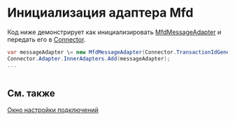 # Инициализация адаптера Mfd

Код ниже демонстрирует как инициализировать [MfdMessageAdapter](../api/StockSharp.Mfd.MfdMessageAdapter.html) и передать его в [Connector](../api/StockSharp.Algo.Connector.html).

```cs
var messageAdapter \= new MfdMessageAdapter(Connector.TransactionIdGenerator);
Connector.Adapter.InnerAdapters.Add(messageAdapter);
...	
							
```

## См. также

[Окно настройки подключений](API_UI_ConnectorWindow.md)
